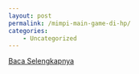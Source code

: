 ```yaml
---
layout: post
permalink: /mimpi-main-game-di-hp/
categories:
    - Uncategorized
---
```


[Baca Selengkapnya](/03)